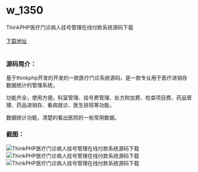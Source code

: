 # w_1350
ThinkPHP医疗门诊病人挂号管理在线付款系统源码下载
<br/></br>
[下载地址](https://www.uuid2.com/1350.html "下载地址")
<br/></br>
<h3>源码简介：</h3>
<p>基于thinkphp开发的开发的一款医疗门诊系统源码，是一款专业用于医疗进销存数据统计的管理系统，<p>
<p>功能齐全，使用方便。科室管理、挂号费管理、处方附加费、检查项目费、药品管理、药品进销存、看病就诊、医生排班等功能，<p>
<p>数据统计功能，清楚的看出医院的一些常用数据。<p>
<h3>截图：</h3>
<img src="https://www.uuid2.com/wp-content/uploads/img/202108/ada3108579.png" alt="ThinkPHP医疗门诊病人挂号管理在线付款系统源码下载"><img src="https://www.uuid2.com/wp-content/uploads/img/202108/92ea4c9739.png" alt="ThinkPHP医疗门诊病人挂号管理在线付款系统源码下载"><img src="https://www.uuid2.com/wp-content/uploads/img/202108/a98f51d771.png" alt="ThinkPHP医疗门诊病人挂号管理在线付款系统源码下载">
